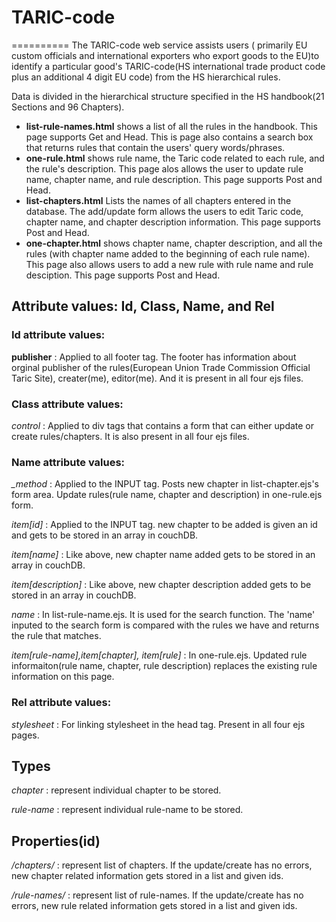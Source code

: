 # TARIC-code
==========
The TARIC-code web service assists users ( primarily EU custom officials and international exporters who export goods to the EU)to identify a particular good's TARIC-code(HS international trade product code plus an additional 4 digit EU code) from the HS hierarchical rules.

Data is divided in the hierarchical structure specified in the HS handbook(21 Sections and 96 Chapters).

  - **list-rule-names.html** shows a list of all the rules in the handbook. This page supports Get and Head. This is page also contains a search box that returns rules that contain the users' query words/phrases.
  - **one-rule.html** shows rule name, the Taric code related to each rule, and the rule's description. This page alos allows the user to update rule name, chapter name, and rule description. This page supports Post and Head.
  - **list-chapters.html** Lists the names of all chapters entered in the database. The add/update form allows the users to edit Taric code, chapter name, and chapter description information. This page supports Post and Head.
  - **one-chapter.html** shows chapter name, chapter description, and all the rules (with chapter name added to the beginning of each rule name). This page also allows users to add a new rule with rule name and rule desciption. This page supports Post and Head.

## Attribute values: Id, Class, Name, and Rel

### Id attribute values: 
  
  **publisher** : Applied to all footer tag. The footer has information about orginal publisher of the rules(European Union Trade Commission Official Taric Site), creater(me), editor(me). And it is present in all four ejs files.
  
### Class attribute values:
  
  *control* : Applied to div tags that contains a form that can either update or create rules/chapters. It is also present in all four ejs files.
 
### Name attribute values:
 
  *_method* : Applied to the INPUT tag. Posts new chapter in list-chapter.ejs's form area. Update rules(rule name, chapter and description) in one-rule.ejs form.
  
  *item[id]* : Applied to the INPUT tag. new chapter to be added is given an id and gets to be stored in an array in couchDB.

  *item[name]* : Like above, new chapter name added gets to be stored in an array in couchDB.
 
  *item[description]* : Like above, new chapter description added gets to be stored in an array in couchDB.
  
  *name* : In list-rule-name.ejs. It is used for the search function. The 'name' inputed to the search form is compared with the rules we have and returns the rule that matches.
   
  *item[rule-name],item[chapter], item[rule]* : In one-rule.ejs. Updated rule informaiton(rule name, chapter, rule description) replaces the existing rule information on this page.
    
### Rel attribute values:
  
  *stylesheet* : For linking stylesheet in the head tag. Present in all four ejs pages.

## Types

  *chapter* : represent individual chapter to be stored.
  
  *rule-name* : represent individual rule-name to be stored.

## Properties(id)

  */chapters/* : represent list of chapters. If the update/create has no errors, new chapter related information gets stored in a list and given ids.
  
  */rule-names/* : represent list of rule-names. If the update/create has no errors, new rule related information gets stored in a list and given ids.
  
    

